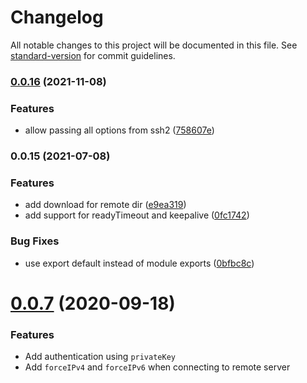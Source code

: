 # Changelog

All notable changes to this project will be documented in this file. See [standard-version](https://github.com/conventional-changelog/standard-version) for commit guidelines.

### [0.0.16](https://github.com/maitrungduc1410/node-scp-async/compare/v0.0.15...v0.0.16) (2021-11-08)


### Features

* allow passing all options from ssh2 ([758607e](https://github.com/maitrungduc1410/node-scp-async/commit/758607e7159ab802d2c0c467796857dc85250ad9))

### 0.0.15 (2021-07-08)


### Features

* add download for remote dir ([e9ea319](https://github.com/maitrungduc1410/node-scp-async/commit/e9ea319cbe09b1202baa684e5077c01bac32d284))
* add support for readyTimeout and keepalive ([0fc1742](https://github.com/maitrungduc1410/node-scp-async/commit/0fc1742819776cbae6ae6623cdce4b6e2de21cb5))


### Bug Fixes

* use export default instead of module exports ([0bfbc8c](https://github.com/maitrungduc1410/node-scp-async/commit/0bfbc8c87088c9184b6c485231ea6fb7a585484e))

# [0.0.7](#) (2020-09-18)
### Features
- Add authentication using `privateKey`
- Add `forceIPv4` and `forceIPv6` when connecting to remote server